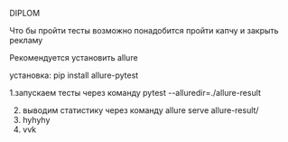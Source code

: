 DIPLOM

Что бы пройти тесты возможно понадобится пройти капчу и закрыть рекламу

Рекомендуется установить allure

установка: pip install allure-pytest

1.запускаем тесты через команду pytest --alluredir=./allure-result

2. выводим статистику через команду allure serve allure-result/
3. hyhyhy
4. vvk